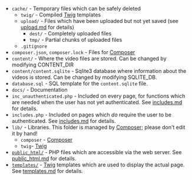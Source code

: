* `cache/` - Temporary files which can be safely deleted
	* `twig/` - Compiled [Twig](../libraries.md#Twig) templates
	* `upload/` - Files which have been uploaded but not yet saved (see [upload.md]() for details)
		* `dest/` - Completely uploaded files
		* `tmp/` - Partial chunks of uploaded files
	* `.gitignore`
* `composer.json`, `composer.lock` - Files for [Composer](../libraries.md#Composer)
* `content/` - Where the video files are stored. Can be changed by modifying CONTENT_DIR
* `content/content.sqlite` - Sqlite3 database where information about the videos is stored.
  Can be changed by modifying SQLITE_DB.
* `database.sql` - SQL template for the `content.sqlite` file.
* `docs/` - Documentation
* `inc_unauthenticated.php` - Included on every page, for functions which are needed when the user has not yet authenticated. See [includes.md](includes.md#Unauthenticated) for details.
* `includes.php` - Included on pages which *do* require the user to be authenticated. See [includes.md](includes.md#Authenticated) for details.
* `lib/` - Libraries. This folder is managed by [Composer](../libraries.md#Composer); please don't edit it by hand!
	* `composer` - [Composer](../libraries.md#Composer)
	* `twig`- [Twig](../libraries.md#Twig)
* [`public_html/`](public_html.md) - PHP files which are accessible via the web server. See [public_html.md]() for details.
* [`templates/`](templates.md) - [Twig](../libraries.md#Twig) templates which are used to display the actual page. See [templates.md]() for details.
